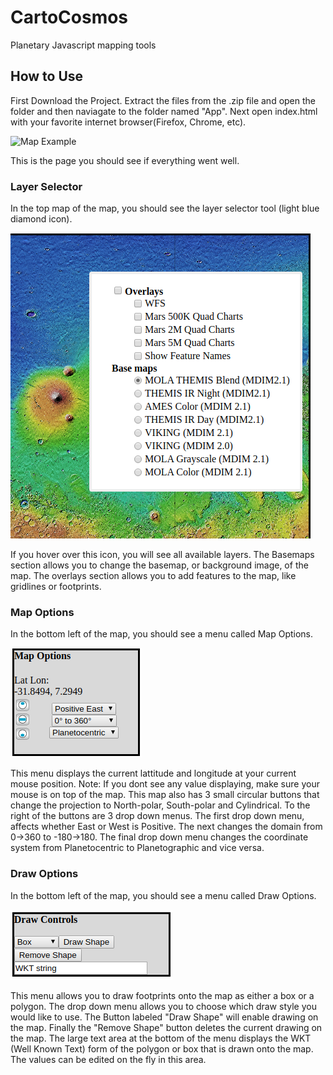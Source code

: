 # CartoCosmos
Planetary Javascript mapping tools

## How to Use
First Download the Project. Extract the files from the .zip file and open the folder and then naviagate to the folder named "App". Next open index.html with your favorite internet browser(Firefox, Chrome, etc). 

![Map Example](App/images/Examples/map_example.png?raw=true "Map Example")

This is the page you should see if everything went well. 

### Layer Selector
In the top map of the map, you should see the layer selector tool (light blue diamond icon).

![Layer Selector Example](App/images/Examples/layer_selector_example.png?raw=true "Layer Selector Example")

If you hover over this icon, you will see all available layers. The Basemaps section allows you to change the basemap, or background image, of the map. The overlays section allows you to add features to the map, like gridlines or footprints.

### Map Options
In the bottom left of the map, you should see a menu called Map Options. 

![Menu Options Example](App/images/Examples/map_menu_example.png?raw=true "Layer Selector Example")

This menu displays the current lattitude and longitude at your current mouse position. Note: If you dont see any value displaying, make sure your mouse is on top of the map. This map also has 3 small circular buttons that change the projection to North-polar, South-polar and Cylindrical. To the right of the buttons are 3 drop down menus. The first drop down menu, affects whether East or West is Positive. The next changes the domain from 0->360 to -180->180. The final drop down menu changes the coordinate system from Planetocentric to Planetographic and vice versa. 

### Draw Options
In the bottom left of the map, you should see a menu called Draw Options. 

![Menu Options Example](App/images/Examples/draw_menu_example.png?raw=true "Layer Selector Example")

This menu allows you to draw footprints onto the map as either a box or a polygon. The drop down menu allows you to choose which draw style you would like to use. The Button labeled "Draw Shape" will enable drawing on the map. Finally the "Remove Shape" button deletes the current drawing on the map. The large text area at the bottom of the menu displays the WKT (Well Known Text) form of the polygon or box that is drawn onto the map. The values can be edited on the fly in this area.

